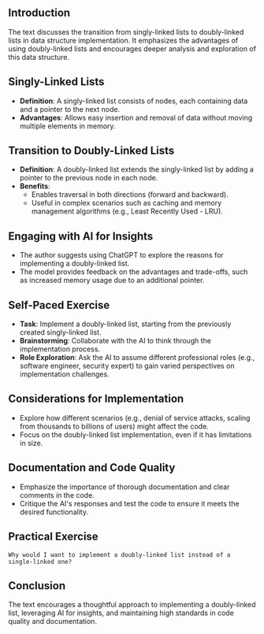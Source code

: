 ## Introduction
The text discusses the transition from singly-linked lists to doubly-linked lists in data structure implementation. It emphasizes the advantages of using doubly-linked lists and encourages deeper analysis and exploration of this data structure.

## Singly-Linked Lists
- **Definition**: A singly-linked list consists of nodes, each containing data and a pointer to the next node.
- **Advantages**: Allows easy insertion and removal of data without moving multiple elements in memory.

## Transition to Doubly-Linked Lists
- **Definition**: A doubly-linked list extends the singly-linked list by adding a pointer to the previous node in each node.
- **Benefits**:
  - Enables traversal in both directions (forward and backward).
  - Useful in complex scenarios such as caching and memory management algorithms (e.g., Least Recently Used - LRU).

## Engaging with AI for Insights
- The author suggests using ChatGPT to explore the reasons for implementing a doubly-linked list.
- The model provides feedback on the advantages and trade-offs, such as increased memory usage due to an additional pointer.

## Self-Paced Exercise
- **Task**: Implement a doubly-linked list, starting from the previously created singly-linked list.
- **Brainstorming**: Collaborate with the AI to think through the implementation process.
- **Role Exploration**: Ask the AI to assume different professional roles (e.g., software engineer, security expert) to gain varied perspectives on implementation challenges.

## Considerations for Implementation
- Explore how different scenarios (e.g., denial of service attacks, scaling from thousands to billions of users) might affect the code.
- Focus on the doubly-linked list implementation, even if it has limitations in size.

## Documentation and Code Quality
- Emphasize the importance of thorough documentation and clear comments in the code.
- Critique the AI's responses and test the code to ensure it meets the desired functionality.

## Practical Exercise
```
Why would I want to implement a doubly-linked list instead of a single-linked one?
```
## Conclusion
The text encourages a thoughtful approach to implementing a doubly-linked list, leveraging AI for insights, and maintaining high standards in code quality and documentation.